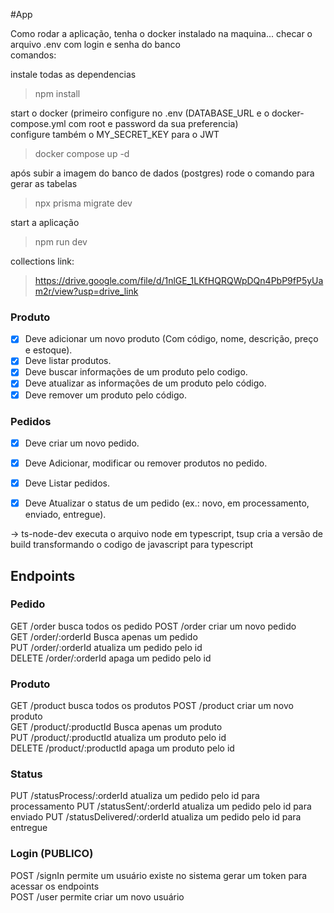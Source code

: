 #App

Como rodar a aplicação, tenha o docker instalado na maquina... checar o arquivo .env com login e senha do banco  
comandos:

instale todas as dependencias
> npm install

start o docker (primeiro configure no .env (DATABASE_URL e o docker-compose.yml com root e password da sua preferencia)  
configure também o MY_SECRET_KEY para o JWT  

> docker compose up -d

após subir a imagem do banco de dados (postgres) rode o comando para gerar as tabelas    

> npx prisma migrate dev

start a aplicação  
> npm run dev

collections link: 
> https://drive.google.com/file/d/1nlGE_1LKfHQRQWpDQn4PbP9fP5yUam2r/view?usp=drive_link

### Produto
-[x] Deve adicionar um novo produto (Com código, nome, descrição, preço e estoque).  
-[x] Deve listar produtos.  
-[x] Deve buscar informações de um produto pelo codigo.  
-[x] Deve atualizar as informações de um produto pelo código.  
-[x] Deve remover um produto pelo código.  

### Pedidos
-[x] Deve criar um novo pedido.  
-[x] Deve Adicionar, modificar ou remover produtos no pedido.  
-[x] Deve Listar pedidos.  
-[x] Deve Atualizar o status de um pedido (ex.: novo, em processamento, enviado, entregue).  


-> ts-node-dev executa o arquivo node em typescript, tsup cria a versão de build transformando o codigo de javascript para typescript



## Endpoints

### Pedido

GET /order        busca todos os pedido
POST /order       criar um novo pedido  
GET /order/:orderId    Busca apenas um pedido  
PUT /order/:orderId    atualiza um pedido pelo id  
DELETE /order/:orderId  apaga um pedido pelo id  

### Produto

GET /product        busca todos os produtos
POST /product       criar um novo produto    
GET /product/:productId    Busca apenas um produto    
PUT /product/:productId    atualiza um produto pelo id  
DELETE /product/:productId  apaga um produto pelo id   

### Status 
PUT /statusProcess/:orderId    atualiza um pedido pelo id para processamento
PUT /statusSent/:orderId    atualiza um pedido pelo id para enviado
PUT /statusDelivered/:orderId    atualiza um pedido pelo id para entregue



### Login (PUBLICO)  

POST /signIn     permite um usuário existe no sistema gerar um token para acessar os endpoints  
POST /user     permite criar um novo usuário  